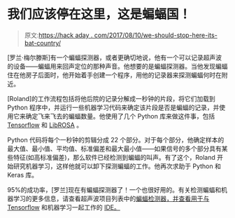# 我们应该停在这里，这是蝙蝠国！

> 原文:[https://hack aday . com/2017/08/10/we-should-stop-here-its-bat-country/](https://hackaday.com/2017/08/10/we-should-stop-here-its-bat-country/)

[罗兰·梅尔滕斯]有一个蝙蝠探测器，或者更确切地说，他有一个可以记录超声波的设备——蝙蝠用来回声定位的那种声音。他想要的是蝙蝠探测器。当他发现蝙蝠住在他房子后面时，他开始着手创建一个程序，用他的记录器来探测蝙蝠何时在附近。

[Roland]的工作流程包括将他后院的记录分解成一秒钟的片段，将它们加载到 Python 程序中，并运行一些机器学习代码来确定该片段是否是蝙蝠的记录，并使用它来确定飞来飞去的蝙蝠数量。他使用了几个 Python 库来做这件事，包括 [Tensorflow](https://www.tensorflow.org/) 和 [LibROSA](https://librosa.github.io/librosa/) 。

Python 代码将每个一秒钟的剪辑分成 22 个部分。对于每个部分，他确定样本的最大值、最小值、平均值、标准偏差和最大最小值——如果信号的多个部分具有某些特征(如高标准偏差)，那么软件已经检测到蝙蝠的叫声。有了这个，Roland 开始研究机器学习，这样他就可以卸下探测蝙蝠的工作。他再次求助于 Python 和 Keras 库。

95%的成功率，[罗兰]现在有蝙蝠探测器了！一个也很好用的。有关检测蝙蝠和机器学习的更多信息，请查看超声波项目列表中的[蝙蝠检测器，并查看用于与 Tensorflow](https://hackaday.com/2016/01/16/hacklet-91-ultrasonic-projects/) 和机器学习一起工作的 [IDE。](https://hackaday.com/2017/06/27/machine-learning-ide-in-alpha/)